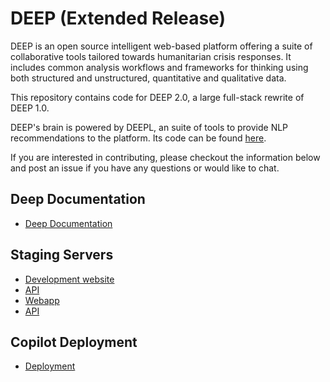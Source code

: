 # DEEP (Extended Release)

DEEP is an open source intelligent web-based platform offering a suite of collaborative tools tailored towards humanitarian crisis responses. It includes common analysis workflows and frameworks for thinking using both structured and unstructured, quantitative and qualitative data.

This repository contains code for DEEP 2.0, a large full-stack rewrite of 
DEEP 1.0.

DEEP's brain is powered by DEEPL, an suite of tools to provide NLP
recommendations to the platform. Its code can be found
[here](https://github.com/the-deep/DEEPL).

If you are interested in contributing, please checkout the information below
and post an issue if you have any questions or would like to chat.

## Deep Documentation

+ [Deep Documentation](https://docs.thedeep.io)

## Staging Servers

- [Development website](https://alpha.thedeep.io)
- [API](https://api.alpha.thedeep.io)
- [Webapp](https://staging.thedeep.io)
- [API](https://staging-api.thedeep.io)

## Copilot Deployment
- [Deployment](docs/Deployment.md)
